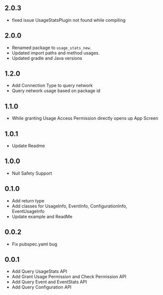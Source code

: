 ## 2.0.3

- fixed issue UsageStatsPlugin not found while compiling
## 2.0.0
* Renamed package to `usage_stats_new`.
* Updated import paths and method usages.
* Updated gradle and Java versions 

## 1.2.0
* Add Connection Type to query network
* Query network usage based on package id


## 1.1.0
* While granting Usage Access Permission directly opens up App Screen


## 1.0.1
* Update Readme

## 1.0.0
* Null Safety Support

## 0.1.0
* Add return type
* Add classes for UsageInfo, EventInfo, ConfigurationInfo, EventUsageInfo
* Update example and ReadMe

## 0.0.2
* Fix pubspec.yaml bug

## 0.0.1

* Add Query UsageStats API
* Add Grant Usage Permission and Check Permission API
* Add Query Event and EventStats API
* Add Query Configuration API
